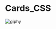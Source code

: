 # Cards_CSS
![giphy](https://user-images.githubusercontent.com/81486565/140590389-5dd08cc4-2ce1-4b37-8e7d-cf51dd61c850.gif)


